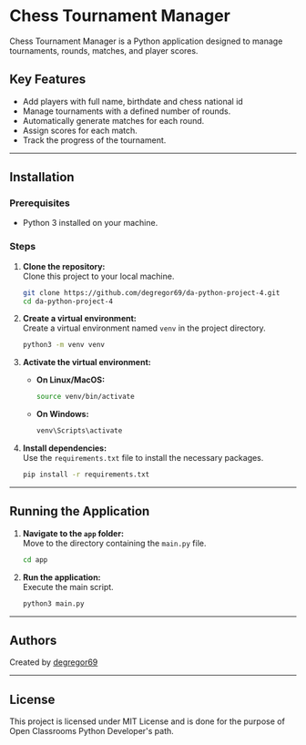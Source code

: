 # Chess Tournament Manager

Chess Tournament Manager is a Python application designed to manage tournaments, rounds, matches, and player scores.

## Key Features

- Add players with full name, birthdate and chess national id
- Manage tournaments with a defined number of rounds.
- Automatically generate matches for each round.
- Assign scores for each match.
- Track the progress of the tournament.

---

## Installation

### Prerequisites

- Python 3 installed on your machine.

### Steps

1. **Clone the repository:**  
   Clone this project to your local machine.

   ```bash
   git clone https://github.com/degregor69/da-python-project-4.git
   cd da-python-project-4
   ```

2. **Create a virtual environment:**  
   Create a virtual environment named `venv` in the project directory.  

   ```bash
   python3 -m venv venv
   ```

3. **Activate the virtual environment:**

   - **On Linux/MacOS:**
     ```bash
     source venv/bin/activate
     ```
   - **On Windows:**
     ```bash
     venv\Scripts\activate
     ```

4. **Install dependencies:**  
   Use the `requirements.txt` file to install the necessary packages.  

   ```bash
   pip install -r requirements.txt
   ```

---

## Running the Application

1. **Navigate to the `app` folder:**  
   Move to the directory containing the `main.py` file.

   ```bash
   cd app
   ```

2. **Run the application:**  
   Execute the main script.

   ```bash
   python3 main.py
   ```

---

## Authors

Created by [degregor69](https://github.com/degregor69)

---

## License

This project is licensed under MIT License and is done for the purpose of Open Classrooms Python Developer's path.

